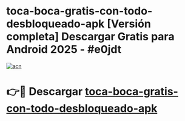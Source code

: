 # toca-boca-gratis-con-todo-desbloqueado-apk  [Versión completa] Descargar Gratis para Android 2025 - #e0jdt

[![acn](https://github.com/user-attachments/assets/0f9c940e-d8b0-45ae-aac7-cd30a18b3e1c)](https://apps.freeplayer.one?title=toca-boca-gratis-con-todo-desbloqueado-apk&ref=9F)

# 👉🔴 Descargar [toca-boca-gratis-con-todo-desbloqueado-apk](https://apps.freeplayer.one?title=toca-boca-gratis-con-todo-desbloqueado-apk&ref=9F)